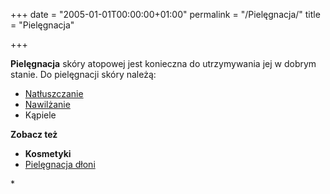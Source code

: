 +++
date = "2005-01-01T00:00:00+01:00"
permalink = "/Pielęgnacja/"
title = "Pielęgnacja"

+++

**Pielęgnacja** skóry atopowej jest konieczna do utrzymywania jej w dobrym stanie. Do pielęgnacji skóry należą:

-   [Natłuszczanie](/atopedia/Natłuszczanie "wikilink")
-   [Nawilżanie](/atopedia/Nawilżanie "wikilink")
-   Kąpiele

**Zobacz też**

-   **Kosmetyki**
-   [Pielęgnacja dłoni](/atopedia/Pielęgnacja_dłoni "wikilink")

\*
